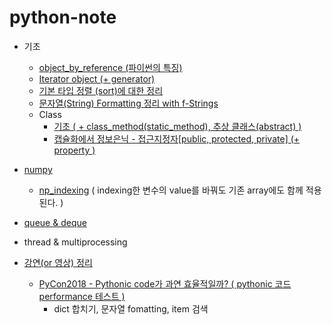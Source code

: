 # python-note

- 기초
  - [object_by_reference (파이썬의 특징)](https://github.com/yahwang/python-note/blob/master/object_reference.ipynb)
  - [Iterator object (+ generator)](https://github.com/yahwang/python-note/blob/master/iterator(+gen).ipynb)
  - [기본 타입 정렬 (sort)에 대한 정리](https://github.com/yahwang/python-note/blob/master/summary_sort.ipynb)
  - [문자열(String) Formatting 정리 with f-Strings](https://github.com/yahwang/python-note/blob/master/string_format.ipynb)
  - Class
     - [기초 ( + class_method(static_method), 추상 클래스(abstract) )](https://github.com/yahwang/python-note/blob/master/class.ipynb)  
     - [캡슐화에서 정보은닉 - 접근지정자[public, protected, private] (+ property )](https://github.com/yahwang/python-note/blob/master/class_private.ipynb)  
- [numpy](https://github.com/yahwang/python-note/tree/master/numpy)
  - [np_indexing](https://github.com/yahwang/python-note/tree/master/numpy/np_indexing.ipynb) ( indexing한 변수의 value를 바꿔도 기존 array에도 함께 적용된다. )

- [queue & deque](https://github.com/yahwang/python-note/blob/master/queue&deque.ipynb) 
- thread & multiprocessing

- [강연(or 영상) 정리](https://github.com/yahwang/python-note/tree/master/lectures)
  - [PyCon2018 - Pythonic code가 과연 효율적일까? ( pythonic 코드 performance 테스트 )](https://github.com/yahwang/python-note/blob/master/lectures/pycon_code_performance.ipynb)
    - dict 합치기, 문자열 fomatting, item 검색
